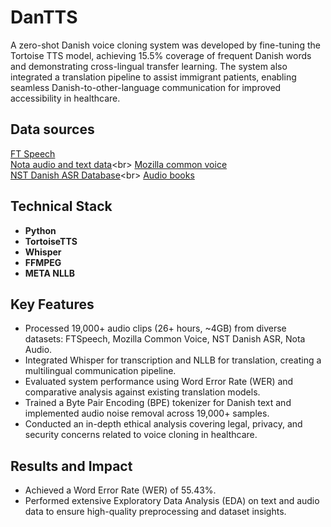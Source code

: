 # DanTTS
A zero-shot Danish voice cloning system was developed by fine-tuning the Tortoise TTS model, achieving 15.5% coverage of frequent Danish words and demonstrating cross-lingual transfer learning. The system also integrated a translation pipeline to assist immigrant patients, enabling seamless Danish-to-other-language communication for improved accessibility in healthcare.

## Data sources
[FT Speech](https://ftspeech.github.io/)<br>
[Nota audio and text data](https://sprogteknologi.dk/dataset/notalyd-ogtekstdata?)<br>
[Mozilla common voice](https://commonvoice.mozilla.org/en/datasets)<br>
[NST Danish ASR Database](https://www.nb.no/sprakbanken/en/resource-catalogue/oai-nb-no-sbr-55/?)<br>
[Audio books](http://www.kloerkonge.dk/content/sindssygt-langt-ude-koebenhavnske-godnathistorier)<br>

## Technical Stack
- **Python**
- **TortoiseTTS**
- **Whisper**
- **FFMPEG**
- **META NLLB**

## Key Features
- Processed 19,000+ audio clips (26+ hours, ~4GB) from diverse datasets: FTSpeech, Mozilla Common Voice, NST Danish ASR, Nota Audio.
- Integrated Whisper for transcription and NLLB for translation, creating a multilingual communication pipeline.
- Evaluated system performance using Word Error Rate (WER) and comparative analysis against existing translation models.
- Trained a Byte Pair Encoding (BPE) tokenizer for Danish text and implemented audio noise removal across 19,000+ samples.
- Conducted an in-depth ethical analysis covering legal, privacy, and security concerns related to voice cloning in healthcare.

## Results and Impact
- Achieved a Word Error Rate (WER) of 55.43%.
- Performed extensive Exploratory Data Analysis (EDA) on text and audio data to ensure high-quality preprocessing and dataset insights.

